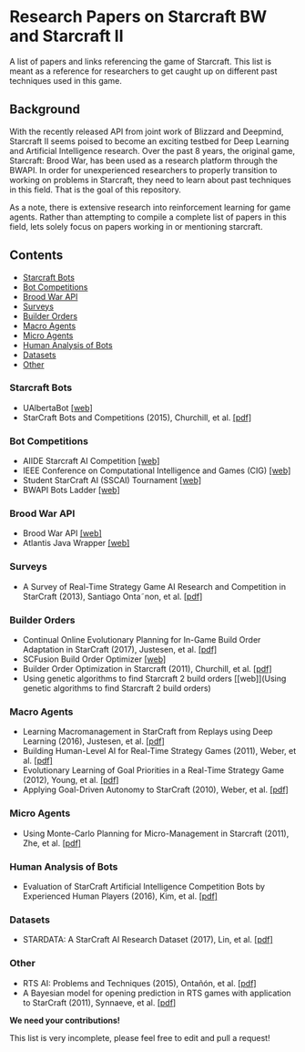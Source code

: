 # Research Papers on Starcraft BW and Starcraft II

A list of papers and links referencing the game of Starcraft. This list is meant as a reference for researchers to get caught up on different past techniques used in this game.

## Background

With the recently released API from joint work of Blizzard and Deepmind, Starcraft II seems poised to become an exciting testbed for Deep Learning and Artificial Intelligence research. Over the past 8 years, the original game, Starcraft: Brood War, has been used as a research platform through the BWAPI. In order for unexperienced researchers to properly transition to working on problems in Starcraft, they need to learn about past techniques in this field. That is the goal of this repository. 

As a note, there is extensive research into reinforcement learning for game agents. Rather than attempting to compile a complete list of papers in this field, lets solely focus on papers working in or mentioning starcraft.

## Contents

* [Starcraft Bots](#starcraft-bots)
* [Bot Competitions](#bot-competitions)
* [Brood War API](#brood-war-api)
* [Surveys](#surveys)
* [Builder Orders](#build-orders)
* [Macro Agents](#macro-agents)
* [Micro Agents](#micro-agents)
* [Human Analysis of Bots](#human-analysis-of-bots)
* [Datasets](#datasets)
* [Other](#other)

### Starcraft Bots
- UAlbertaBot [[web]](https://github.com/davechurchill/ualbertabot/wiki)
- StarCraft Bots and Competitions (2015), Churchill, et al. [[pdf]](http://www.cs.mun.ca/~dchurchill/pdf/ecgg15_chapter-competitions.pdf)

### Bot Competitions
- AIIDE Starcraft AI Competition [[web]](http://www.cs.mun.ca/~dchurchill/starcraftaicomp/)
- IEEE Conference on Computational Intelligence and Games (CIG) [[web]](https://cilab.sejong.ac.kr/sc_competition/)
- Student StarCraft AI (SSCAI) Tournament [[web]](https://sscaitournament.com/)
- BWAPI Bots Ladder [[web]](https://cachedsscaitscores.krasi0.com/eloRatings/)

### Brood War API 
- Brood War API [[web]](https://bwapi.github.io/)
- Atlantis Java Wrapper [[web]](https://github.com/Ravaelles/Atlantis/tree/develop)

### Surveys
- A Survey of Real-Time Strategy Game AI Research and
Competition in StarCraft (2013), Santiago Onta˜non, et al. [[pdf]](https://hal.archives-ouvertes.fr/hal-00871001/document)

### Builder Orders
- Continual Online Evolutionary Planning for In-Game Build Order Adaptation in StarCraft (2017), Justesen, et al. [[pdf]](http://sebastianrisi.com/wp-content/uploads/justesen_gecco17.pdf)
- SCFusion Build Order Optimizer [[web]](http://www.teamliquid.net/forum/starcraft-2/168348-scfusion-wol-hots-and-lotv-build-order-optimizer)
- Builder Order Optimization in Starcraft (2011), Churchill, et al. [[pdf]](https://www.aaai.org/ocs/index.php/AIIDE/AIIDE11/paper/viewFile/4078/4407) 
- Using genetic algorithms to find Starcraft 2 build orders [[web]](Using genetic algorithms to find Starcraft 2 build orders) 

### Macro Agents
- Learning Macromanagement in StarCraft
from Replays using Deep Learning (2016), Justesen, et al. [[pdf]](https://njustesen.files.wordpress.com/2017/07/njustesen2017learning.pdf)
- Building Human-Level AI for Real-Time Strategy Games (2011), Weber, et al. [[pdf]](https://pdfs.semanticscholar.org/b1dc/bf2755f69a9a34888736371a1112fb594a9d.pdf)
- Evolutionary Learning of Goal Priorities in a Real-Time Strategy Game (2012), Young, et al. [[pdf]](https://www.aaai.org/ocs/index.php/AIIDE/AIIDE12/paper/download/5450/5702)
- Applying Goal-Driven Autonomy to StarCraft (2010), Weber, et al. [[pdf]](http://alumni.soe.ucsc.edu/~bweber/pubs/gda_aiide2010.pdf)

### Micro Agents
- Using Monte-Carlo Planning for Micro-Management in Starcraft (2011), Zhe, et al. [[pdf]](http://www.ice.ci.ritsumei.ac.jp/~ruck/PAP/gameonasia12-wang.pdf)

### Human Analysis of Bots
- Evaluation of StarCraft Artificial Intelligence Competition Bots by Experienced Human Players (2016), Kim, et al. [[pdf]](http://www.cs.cmu.edu/~sjunikim/publications/CHI2016_LBW_Starcraft.pdf)

### Datasets
- STARDATA: A StarCraft AI Research Dataset (2017), Lin, et al. [[pdf]](https://arxiv.org/pdf/1708.02139.pdf) 

### Other
- RTS AI: Problems and Techniques (2015), Ontañón, et al. [[pdf]](http://www.cs.mun.ca/~dchurchill/pdf/ecgg15_chapter-rts_ai.pdf) 
- A Bayesian model for opening prediction in RTS games with application to StarCraft (2011), Synnaeve, et al. [[pdf]](http://ieeexplore.ieee.org/abstract/document/6032018/)

**We need your contributions!**

This list is very incomplete, please feel free to edit and pull a request!
